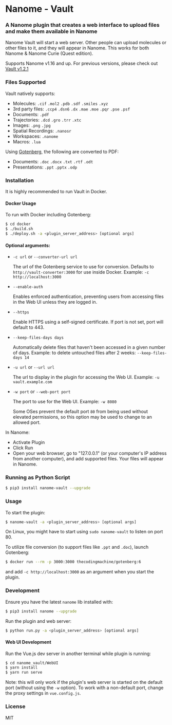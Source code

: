 # Nanome - Vault

### A Nanome plugin that creates a web interface to upload files and make them available in Nanome

Nanome Vault will start a web server. Other people can upload molecules or other files to it, and they will appear in Nanome. This works for both Nanome & Nanome Curie (Quest edition).

Supports Nanome v1.16 and up. For previous versions, please check out [Vault v1.2.1](https://github.com/nanome-ai/plugin-vault/tree/v1.2.1)

### Files Supported

Vault natively supports:

- Molecules: `.cif` `.mol2` `.pdb` `.sdf` `.smiles` `.xyz`
- 3rd party files: `.ccp4` `.dsn6` `.dx` `.mae` `.moe` `.pqr` `.pse` `.psf`
- Documents: `.pdf`
- Trajectories: `.dcd` `.gro` `.trr` `.xtc`
- Images: `.png` `.jpg`
- Spatial Recordings: `.nanosr`
- Workspaces: `.nanome`
- Macros: `.lua`

Using [Gotenberg](https://github.com/thecodingmachine/gotenberg), the following are converted to PDF:

- Documents: `.doc` `.docx` `.txt` `.rtf` `.odt`
- Presentations: `.ppt` `.pptx` `.odp`

### Installation

It is highly recommended to run Vault in Docker.

#### Docker Usage

To run with Docker including Gotenberg:

```sh
$ cd docker
$ ./build.sh
$ ./deploy.sh -a <plugin_server_address> [optional args]
```

#### Optional arguments:

- `-c url` or `--converter-url url`

  The url of the Gotenberg service to use for conversion. Defaults to `http://vault-converter:3000` for use inside Docker. Example: `-c http://localhost:3000`

- `--enable-auth`

  Enables enforced authentication, preventing users from accessing files in the Web UI unless they are logged in.

- `--https`

  Enable HTTPS using a self-signed certificate. If port is not set, port will default to 443.

- `--keep-files-days days`

  Automatically delete files that haven't been accessed in a given number of days. Example: to delete untouched files after 2 weeks: `--keep-files-days 14`

- `-u url` or `--url url`

  The url to display in the plugin for accessing the Web UI. Example: `-u vault.example.com`

- `-w port` or `--web-port port`

  The port to use for the Web UI. Example: `-w 8080`

  Some OSes prevent the default port `80` from being used without elevated permissions, so this option may be used to change to an allowed port.

In Nanome:

- Activate Plugin
- Click Run
- Open your web browser, go to "127.0.0.1" (or your computer's IP address from another computer), and add supported files. Your files will appear in Nanome.



### Running as Python Script
```sh
$ pip3 install nanome-vault --upgrade
```

### Usage

To start the plugin:

```sh
$ nanome-vault -a <plugin_server_address> [optional args]
```

On Linux, you might have to start using `sudo nanome-vault` to listen on port 80.

To utilize file conversion (to support files like `.ppt` and `.doc`), launch Gotenberg:

```sh
$ docker run --rm -p 3000:3000 thecodingmachine/gotenberg:6
```

and add `-c http://localhost:3000` as an argument when you start the plugin.


### Development

Ensure you have the latest `nanome` lib installed with:

```sh
$ pip3 install nanome --upgrade
```

Run the plugin and web server:

```sh
$ python run.py -a <plugin_server_address> [optional args]
```

#### Web UI Development

Run the Vue.js dev server in another terminal while plugin is running:

```sh
$ cd nanome_vault/WebUI
$ yarn install
$ yarn run serve
```

Note: this will only work if the plugin's web server is started on the default port (without using the `-w` option). To work with a non-default port, change the proxy settings in `vue.config.js`.

### License

MIT
